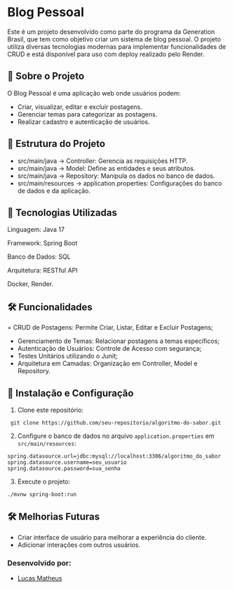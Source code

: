 # Blog Pessoal

Este é um projeto desenvolvido como parte do programa da Generation Brasil, que tem como objetivo criar um sistema de blog pessoal. O projeto utiliza diversas tecnologias modernas para implementar funcionalidades de CRUD e está disponível para uso com deploy realizado pelo Render.

## 📜 Sobre o Projeto
O Blog Pessoal é uma aplicação web onde usuários podem:

- Criar, visualizar, editar e excluir postagens.
- Gerenciar temas para categorizar as postagens.
- Realizar cadastro e autenticação de usuários.

## 📂 Estrutura do Projeto
- src/main/java -> Controller: Gerencia as requisições HTTP.
- src/main/java -> Model: Define as entidades e seus atributos.
- src/main/java -> Repository: Manipula os dados no banco de dados.
- src/main/resources -> application.properties: Configurações do banco de dados e da aplicação.

## 🚀 Tecnologias Utilizadas

Linguagem: Java 17

Framework: Spring Boot

Banco de Dados: SQL

Arquitetura: RESTful API 

Docker, Render. 

## 🛠️ Funcionalidades
= CRUD de Postagens: Permite Criar, Listar, Editar e Excluir Postagens;
- Gerenciamento de Temas: Relacionar postagens a temas específicos;
- Autenticação de Usuários: Controle de Acesso com segurança;
- Testes Unitários utilizando o Junit;
- Arquitetura em Camadas: Organização em Controller, Model e Repository.

## 🔧 Instalação e Configuração

1. Clone este repositório:
  ```
   git clone https://github.com/seu-repositorio/algoritmo-do-sabor.git
  ```
2. Configure o banco de dados no arquivo `application.properties` em `src/main/resources`:
  ```
  spring.datasource.url=jdbc:mysql://localhost:3306/algoritmo_do_sabor
  spring.datasource.username=seu_usuario
  spring.datasource.password=sua_senha
  ```
3. Execute o projeto:
  ```
  ./mvnw spring-boot:run
  ```

## 🛠️ Melhorias Futuras

 - Criar interface de usuário para melhorar a experiência do cliente.
 - Adicionar interações com outros usuários.

### Desenvolvido por:

- [Lucas Matheus](https://www.linkedin.com/in/lucas-matheus-lima/)
